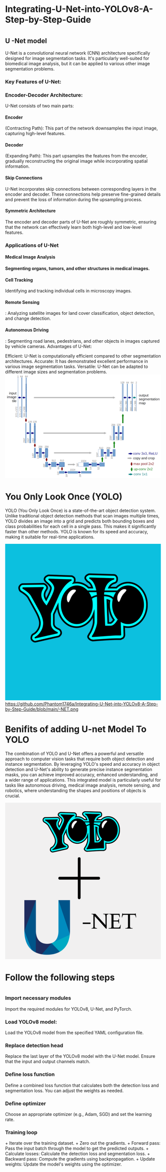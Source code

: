 <h1>Integrating-U-Net-into-YOLOv8-A-Step-by-Step-Guide<h1/>

<h2> U -Net model</h2>

U-Net is a convolutional neural network (CNN) architecture specifically designed for image segmentation tasks. It's particularly well-suited for biomedical image analysis, but it can be applied to various other image segmentation problems.


<h3>Key Features of U-Net:</h3>

<h3>Encoder-Decoder Architecture:</h3>
 U-Net consists of two main parts:
<h4>Encoder</h4> (Contracting Path): This part of the network downsamples the input image, capturing high-level features.
<h4>Decoder</h4> (Expanding Path): This part upsamples the features from the encoder, gradually reconstructing the original image while incorporating spatial information.
<h4>Skip Connections</h4> U-Net incorporates skip connections between corresponding layers in the encoder and decoder. These connections help preserve fine-grained details and prevent the loss of information during the upsampling process.
<h4>Symmetric Architecture</h4> The encoder and decoder parts of U-Net are roughly symmetric, ensuring that the network can effectively learn both high-level and low-level features.
<h3>Applications of U-Net</h3>

<h4>Medical Image Analysis<h4/> Segmenting organs, tumors, and other structures in medical images.
<h4>Cell Tracking</h4> Identifying and tracking individual cells in microscopy images.
<h4>Remote Sensing</h4>: Analyzing satellite images for land cover classification, object detection, and change detection.
<h4>Autonomous Driving</h4>: Segmenting road lanes, pedestrians, and other objects in images captured by vehicle cameras.
Advantages of U-Net:

 Efficient: U-Net is computationally efficient compared to other segmentation architectures.
Accurate: It has demonstrated excellent performance in various image segmentation tasks.
Versatile: U-Net can be adapted to different image sizes and segmentation problems.
![Unet Model](https://github.com/Phantom1746a/Integrating-U-Net-into-YOLOv8-A-Step-by-Step-Guide/blob/main/u-net-architecture.png)

<h1>You Only Look Once (YOLO)</h1>
YOLO (You Only Look Once) is a state-of-the-art object detection system. Unlike traditional object detection methods that scan images multiple times,  YOLO divides an image into a grid and predicts both bounding boxes and class probabilities for each cell in a single pass.  This makes it significantly faster than other methods. YOLO is known for its speed and accuracy, making it suitable for real-time applications.

![Unet Model](https://github.com/Phantom1746a/Integrating-U-Net-into-YOLOv8-A-Step-by-Step-Guide/blob/main/YOLO.png)
https://github.com/Phantom1746a/Integrating-U-Net-into-YOLOv8-A-Step-by-Step-Guide/blob/main/-NET.png
<h1>Benifits  of adding U-net Model To YOLO</h1>
The combination of YOLO and U-Net offers a powerful and versatile approach to computer vision tasks that require both object detection and instance segmentation. By leveraging YOLO's speed and accuracy in object detection and U-Net's ability to generate precise instance segmentation masks, you can achieve improved accuracy, enhanced understanding, and a wider range of applications. This integrated model is particularly useful for tasks like autonomous driving, medical image analysis, remote sensing, and robotics, where understanding the shapes and positions of objects is crucial.

  ![Unet Model](https://github.com/Phantom1746a/Integrating-U-Net-into-YOLOv8-A-Step-by-Step-Guide/blob/main/-NET.png)

<h1>Follow the following steps<h1/>
<h3>Import necessary modules</h3>
 Import the required modules for YOLOv8, U-Net, and PyTorch.
<h3>Load YOLOv8 model:</h3> 
Load the YOLOv8 model from the specified YAML configuration file.
<h3>Replace detection head</h3>
Replace the last layer of the YOLOv8 model with the U-Net model. Ensure that the input and output channels match.
<h3>Define loss function</h3>
Define a combined loss function that calculates both the detection loss and segmentation loss. You can adjust the weights as needed.
<h3>Define optimizer</h3>
Choose an appropriate optimizer (e.g., Adam, SGD) and set the learning rate.
<h3>Training loop</h3>
+ Iterate over the training dataset.
+ Zero out the gradients.
+ Forward pass: Pass the input batch through the model to get the predicted outputs.
+ Calculate losses: Calculate the detection loss and segmentation loss.
+ Backward pass: Compute the gradients using backpropagation.
+ Update weights: Update the model's weights using the optimizer.




  

